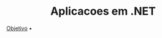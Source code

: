 <h1 align="center"> Aplicacoes em .NET </h1>


 <a href="https://github.com/GilvanFarias/Transferencia-Bancaria">Objetivo</a> •
 
